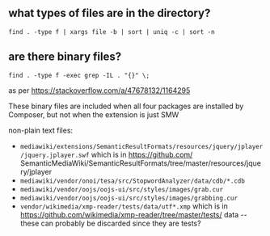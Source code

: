 ## what types of files are in the directory?

    find . -type f | xargs file -b | sort | uniq -c | sort -n

## are there binary files?

    find . -type f -exec grep -IL . "{}" \;

as per https://stackoverflow.com/a/47678132/1164295



These binary files are included when all four packages are installed by Composer, but not when the extension is just SMW

non-plain text files:

 * `mediawiki/extensions/SemanticResultFormats/resources/jquery/jplayer/jquery.jplayer.swf` which is in https://github.com/  SemanticMediaWiki/SemanticResultFormats/tree/master/resources/jquery/jplayer
 * `mediawiki/vendor/onoi/tesa/src/StopwordAnalyzer/data/cdb/*.cdb`
 * `mediawiki/vendor/oojs/oojs-ui/src/styles/images/grab.cur`
 * `mediawiki/vendor/oojs/oojs-ui/src/styles/images/grabbing.cur`
 * `vendor/wikimedia/xmp-reader/tests/data/utf*.xmp` which is in https://github.com/wikimedia/xmp-reader/tree/master/tests/  data -- these can probably be discarded since they are tests?



